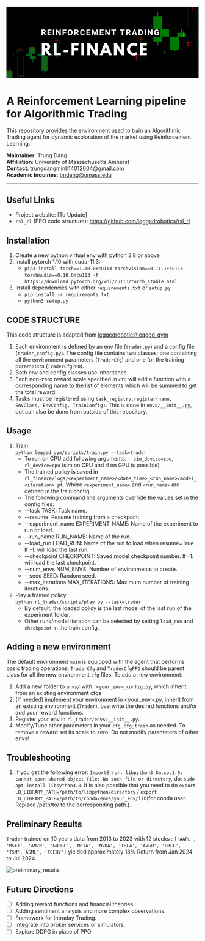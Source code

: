 ![banner](assets/img/banner.png)

# A Reinforcement Learning pipeline for Algorithmic Trading #

This repository provides the environment used to train an Algorithmic Trading agent for dynamic exploration of the market using Reinforcement Learning.


**Maintainer**: Trung Dang\
**Affiliation**: University of Massachusetts Amherst\
**Contact**: trungdangminh14012004@gmail.com\
**Academic Inquiries**: tmdang@umass.edu

---

## Useful Links ##

- Project website: [To Update]
- `rsl_rl` (PPO code structure): https://github.com/leggedrobotics/rsl_rl


## Installation ##
1. Create a new python virtual env with python 3.8 or above
2. Install pytorch 1.10 with cuda-11.3:
    - `pip3 install torch==1.10.0+cu113 torchvision==0.11.1+cu113 torchaudio==0.10.0+cu113 -f https://download.pytorch.org/whl/cu113/torch_stable.html`
3. Install dependencies with either `requirements.txt` or `setup.py`
    - `pip install -r requirements.txt`
    - `python3 setup.py`

## CODE STRUCTURE ##
This code structure is adapted from [leggedrobotics\legged_gym](https://github.com/leggedrobotics/legged_gym)
1. Each environment is defined by an env file (`trader.py`) and a config file (`trader_config.py`). The config file contains two classes: one containing  all the environment parameters (`TraderCfg`) and one for the training parameters (`TraderCfgPPO`).  
2. Both env and config classes use inheritance.  
3. Each non-zero reward scale specified in `cfg` will add a function with a corresponding name to the list of elements which will be summed to get the total reward.  
4. Tasks must be registered using `task_registry.register(name, EnvClass, EnvConfig, TrainConfig)`. This is done in `envs/__init__.py`, but can also be done from outside of this repository.  

## Usage ##
1. Train:  
  ```python legged_gym/scripts/train.py --task=trader```
    -  To run on CPU add following arguments: `--sim_device=cpu`, `--rl_device=cpu` (sim on CPU and rl on GPU is possible).
    - The trained policy is saved in `rl_finance/logs/<experiment_name>/<date_time>_<run_name>/model_<iteration>.pt`. Where `<experiment_name>` and `<run_name>` are defined in the train config.
    -  The following command line arguments override the values set in the config files:
     - --task TASK: Task name.
     - --resume:   Resume training from a checkpoint
     - --experiment_name EXPERIMENT_NAME: Name of the experiment to run or load.
     - --run_name RUN_NAME:  Name of the run.
     - --load_run LOAD_RUN:   Name of the run to load when resume=True. If -1: will load the last run.
     - --checkpoint CHECKPOINT:  Saved model checkpoint number. If -1: will load the last checkpoint.
     - --num_envs NUM_ENVS:  Number of environments to create.
     - --seed SEED:  Random seed.
     - --max_iterations MAX_ITERATIONS:  Maximum number of training iterations.
2. Play a trained policy:  
```python rl_trader/scripts/play.py --task=trader```
    - By default, the loaded policy is the last model of the last run of the experiment folder.
    - Other runs/model iteration can be selected by setting `load_run` and `checkpoint` in the train config.

## Adding a new environment ##
The default environment `main` is equipped with the agent that performs basic trading operations. `TraderCfg` and `TraderCfgPPO` should be parent class for all the new environment `cfg` files. To add a new environment:

1. Add a new folder to `envs/` with `'<your_env>_config.py`, which inherit from an existing environment cfgs  
2. (If needed) implement your environment in <your_env>.py, inherit from an existing environment (`Trader`), overwrite the desired functions and/or add your reward functions.
3. Register your env in `rl_trader/envs/__init__.py`.
4. Modify/Tune other parameters in your `cfg`, `cfg_train` as needed. To remove a reward set its scale to zero. Do not modify parameters of other envs!


## Troubleshooting ##
1. If you get the following error: `ImportError: libpython3.8m.so.1.0: cannot open shared object file: No such file or directory`, do: `sudo apt install libpython3.8`. It is also possible that you need to do `export LD_LIBRARY_PATH=/path/to/libpython/directory` / `export LD_LIBRARY_PATH=/path/to/conda/envs/your_env/lib`(for conda user. Replace /path/to/ to the corresponding path.).

## Preliminary Results ##
`Trader` trained on 10 years data from 2013 to 2023 with 12 stocks : `['AAPL', 'MSFT', 'AMZN', 'GOOGL', 'META', 'NVDA', 'TSLA', 'AVGO', 'ORCL', 'TSM','ASML', 'TCEHY']` yielded approximately 18% Return from Jan 2024 to Jul 2024.

![preliminary_results](assets/img/results.png)

## Future Directions
- [ ] Adding reward functions and financial theories.
- [ ] Adding sentiment analysis and more complex observations.
- [ ] Framework for Intraday Trading.
- [ ] Integrate into broker services or simulators.
- [ ] Explore DDPG in place of PPO